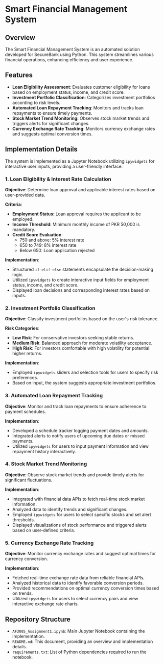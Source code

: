 # Smart Financial Management System

## Overview

The Smart Financial Management System is an automated solution developed for SecureBank using Python. This system streamlines various financial operations, enhancing efficiency and user experience.

## Features

- **Loan Eligibility Assessment**: Evaluates customer eligibility for loans based on employment status, income, and credit score.
- **Investment Portfolio Classification**: Categorizes investment portfolios according to risk levels.
- **Automated Loan Repayment Tracking**: Monitors and tracks loan repayments to ensure timely payments.
- **Stock Market Trend Monitoring**: Observes stock market trends and triggers alerts for significant changes.
- **Currency Exchange Rate Tracking**: Monitors currency exchange rates and suggests optimal conversion times.

## Implementation Details

The system is implemented as a Jupyter Notebook utilizing `ipywidgets` for interactive user inputs, providing a user-friendly interface.

### 1. Loan Eligibility & Interest Rate Calculation

**Objective**: Determine loan approval and applicable interest rates based on user-provided data.

**Criteria**:

- **Employment Status**: Loan approval requires the applicant to be employed.
- **Income Threshold**: Minimum monthly income of PKR 50,000 is mandatory.
- **Credit Score Evaluation**:
  - 750 and above: 5% interest rate
  - 650 to 749: 8% interest rate
  - Below 650: Loan application rejected

**Implementation**:

- Structured `if-elif-else` statements encapsulate the decision-making logic.
- Utilized `ipywidgets` to create interactive input fields for employment status, income, and credit score.
- Displayed loan decisions and corresponding interest rates based on inputs.

### 2. Investment Portfolio Classification

**Objective**: Classify investment portfolios based on the user's risk tolerance.

**Risk Categories**:

- **Low Risk**: For conservative investors seeking stable returns.
- **Medium Risk**: Balanced approach for moderate volatility acceptance.
- **High Risk**: For investors comfortable with high volatility for potential higher returns.

**Implementation**:

- Employed `ipywidgets` sliders and selection tools for users to specify risk preferences.
- Based on input, the system suggests appropriate investment portfolios.

### 3. Automated Loan Repayment Tracking

**Objective**: Monitor and track loan repayments to ensure adherence to payment schedules.

**Implementation**:

- Developed a schedule tracker logging payment dates and amounts.
- Integrated alerts to notify users of upcoming due dates or missed payments.
- Utilized `ipywidgets` for users to input payment information and view repayment history interactively.

### 4. Stock Market Trend Monitoring

**Objective**: Observe stock market trends and provide timely alerts for significant fluctuations.

**Implementation**:

- Integrated with financial data APIs to fetch real-time stock market information.
- Analyzed data to identify trends and significant changes.
- Employed `ipywidgets` for users to select specific stocks and set alert thresholds.
- Displayed visualizations of stock performance and triggered alerts based on user-defined criteria.

### 5. Currency Exchange Rate Tracking

**Objective**: Monitor currency exchange rates and suggest optimal times for currency conversion.

**Implementation**:

- Fetched real-time exchange rate data from reliable financial APIs.
- Analyzed historical data to identify favorable conversion periods.
- Provided recommendations on optimal currency conversion times based on trends.
- Utilized `ipywidgets` for users to select currency pairs and view interactive exchange rate charts.

## Repository Structure

- `AF3005_Assignment1.ipynb`: Main Jupyter Notebook containing the implementation.
- `README.md`: This document, providing an overview and implementation details.
- `requirements.txt`: List of Python dependencies required to run the notebook.

